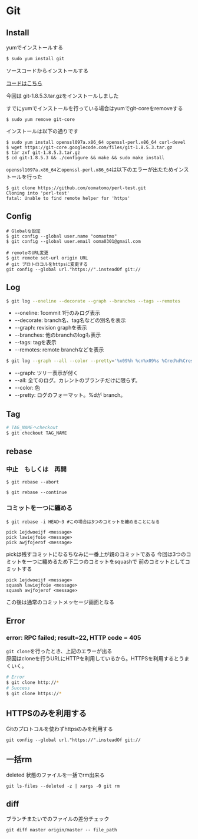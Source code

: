 # Git

## Install

yumでインストールする

```bash
$ sudo yum install git
```

ソースコードからインストールする

[コードはこちら](https://code.google.com/p/git-core/downloads/list)

今回は git-1.8.5.3.tar.gzをインストールしました  

すでにyumでインストールを行っている場合はyumでgit-coreをremoveする  

```
$ sudo yum remove git-core
```

インストールは以下の通りです  

```
$ sudo yum install openssl097a.x86_64 openssl-perl.x86_64 curl-devel
$ wget https://git-core.googlecode.com/files/git-1.8.5.3.tar.gz
$ tar zxf git-1.8.5.3.tar.gz
$ cd git-1.8.5.3 && ./configure && make && sudo make install
```

`openssl1097a.x86_64`と`openssl-perl.x86_64`は以下のエラーが出たためインストールを行った  


```
$ git clone https://github.com/oomatomo/perl-test.git
Cloning into 'perl-test'
fatal: Unable to find remote helper for 'https'
```

## Config

```
# Globalな設定
$ git config --global user.name "oomaotmo"
$ git config --global user.email ooma0301@gmail.com

# remoteのURL変更
$ git remote set-url origin URL
# git プロトロコルをhttpsに変更する
git config --global url."https://".insteadOf git://
```

## Log

```Bash
$ git log --oneline --decorate --graph --branches --tags --remotes
```

* --oneline: 1commit 1行のみログ表示
* --decorate: branch名、tag名などの別名を表示
* --graph: revision graphを表示
* --branches: 他のbranchのlogも表示
* --tags: tagを表示
* --remotes: remote branchなどを表示

```Bash
$ git log --graph --all --color --pretty='%x09%h %cn%x09%s %Cred%d%Creset'
```
* --graph: ツリー表示が付く
* --all: 全てのログ。カレントのブランチだけに限らず。
* --color: 色
* --pretty: ログのフォーマット。%dが branch。

## Tag


```Bash
# TAG_NAMEへcheckout
$ git checkout TAG_NAME
```

## rebase

### 中止　もしくは　再開

```
$ git rebase --abort

$ git rebase --continue
```

### コミットを一つに纏める

```
$ git rebase -i HEAD~3 #この場合は3つのコミットを纏めることになる
```

```
pick 1ejdwoeijf <message>
pick lawiejfoie <message>
pick awjfojerof <message>
```

pickは残すコミットになるちなみに一番上が親のコミットである
今回は3つのコミットを一つに纏めるため下二つのコミットをsquashで
前のコミットとしてコミットする

```
pick 1ejdwoeijf <message>
squash lawiejfoie <message>
squash awjfojerof <message>
``` 

この後は通常のコミットメッセージ画面となる

## Error

### error: RPC failed; result=22, HTTP code = 405

`git clone`を行ったとき、上記のエラーが出る  
原因はcloneを行うURLにHTTPを利用しているから。HTTPSを利用するとうまくいく。  

```Bash
# Error
$ git clone http://*
# Success
$ git clone https://*
```

## HTTPSのみを利用する 

Gitのプロトコルを使わずhttpsのみを利用する
```
git config --global url."https://".insteadOf git://
```

## 一括rm

deleted 状態のファイルを一括でrm出来る
```
git ls-files --deleted -z | xargs -0 git rm 
```

## diff

ブランチまたいでのファイルの差分チェック

```
git diff master origin/master -- file_path
```
